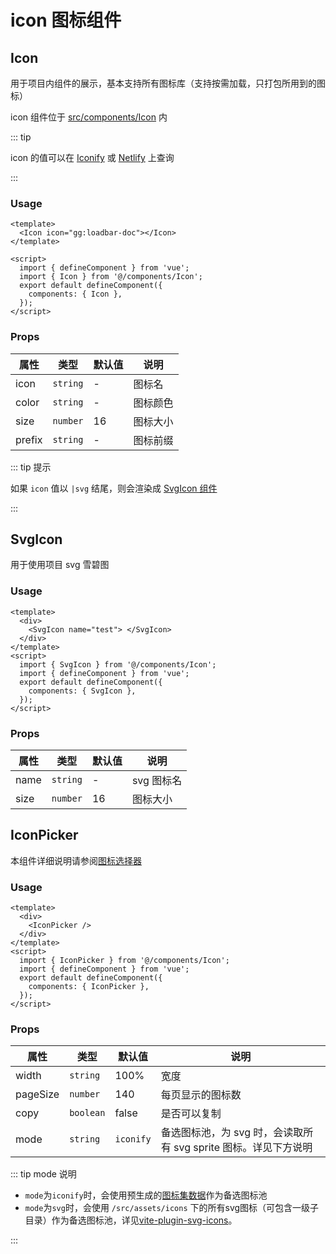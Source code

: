 # icon 图标组件

## Icon

用于项目内组件的展示，基本支持所有图标库（支持按需加载，只打包所用到的图标）

icon 组件位于 [src/components/Icon](https://github.com/crlang/vue-tony-admin/tree/main/src/components/Icon) 内

::: tip

icon 的值可以在 [Iconify](https://iconify.design) 或 [Netlify](https://icones.netlify.app) 上查询

:::

### Usage

```vue
<template>
  <Icon icon="gg:loadbar-doc"></Icon>
</template>

<script>
  import { defineComponent } from 'vue';
  import { Icon } from '@/components/Icon';
  export default defineComponent({
    components: { Icon },
  });
</script>
```

### Props

| 属性   | 类型     | 默认值 | 说明     |
| ------ | -------- | ------ | -------- |
| icon   | `string` | -      | 图标名   |
| color  | `string` | -      | 图标颜色 |
| size   | `number` | 16     | 图标大小 |
| prefix | `string` | -      | 图标前缀 |

::: tip 提示

如果 `icon` 值以 `|svg` 结尾，则会渲染成 [SvgIcon 组件](#SvgIcon)

:::

## SvgIcon

用于使用项目 svg 雪碧图

### Usage

```vue
<template>
  <div>
    <SvgIcon name="test"> </SvgIcon>
  </div>
</template>
<script>
  import { SvgIcon } from '@/components/Icon';
  import { defineComponent } from 'vue';
  export default defineComponent({
    components: { SvgIcon },
  });
</script>
```

### Props

| 属性 | 类型     | 默认值 | 说明       |
| ---- | -------- | ------ | ---------- |
| name | `string` | -      | svg 图标名 |
| size | `number` | 16     | 图标大小   |

## IconPicker

本组件详细说明请参阅[图标选择器](../dep/icon.html#图标选择器)

### Usage

```vue
<template>
  <div>
    <IconPicker />
  </div>
</template>
<script>
  import { IconPicker } from '@/components/Icon';
  import { defineComponent } from 'vue';
  export default defineComponent({
    components: { IconPicker },
  });
</script>
```

### Props

| 属性     | 类型      | 默认值    | 说明                                          |
| -------- | --------- | --------- | --------------------------------------------- |
| width    | `string`  | 100%      | 宽度                                          |
| pageSize | `number`  | 140       | 每页显示的图标数                              |
| copy     | `boolean` | false     | 是否可以复制                                  |
| mode     | `string`  | `iconify` | 备选图标池，为 svg 时，会读取所有 svg sprite 图标。详见下方说明 |


::: tip mode 说明

- `mode`为`iconify`时，会使用预生成的[图标集数据](../dep/icon.html#图标集预生成)作为备选图标池
- `mode`为`svg`时，会使用 `/src/assets/icons` 下的所有svg图标（可包含一级子目录）作为备选图标池，详见[vite-plugin-svg-icons](https://github.com/anncwb/vite-plugin-svg-icons/blob/main/README.zh_CN.md#vite-plugin-svg-icons)。

:::
